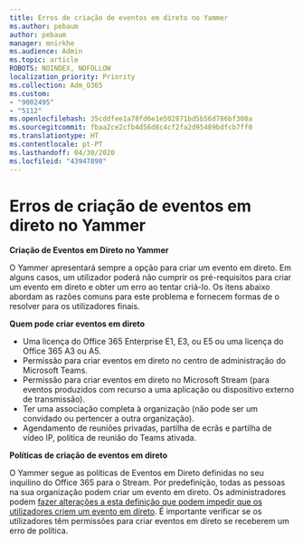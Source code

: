 ```yaml
---
title: Erros de criação de eventos em direto no Yammer
ms.author: pebaum
author: pebaum
manager: mnirkhe
ms.audience: Admin
ms.topic: article
ROBOTS: NOINDEX, NOFOLLOW
localization_priority: Priority
ms.collection: Adm_O365
ms.custom:
- "9002495"
- "5112"
ms.openlocfilehash: 35cddfee1a78fd6e1e502871bd5b56d786bf300a
ms.sourcegitcommit: fbaa2ce2cfb4d56d8c4cf2fa2d95489bdfcb7ff0
ms.translationtype: HT
ms.contentlocale: pt-PT
ms.lasthandoff: 04/30/2020
ms.locfileid: "43947898"
---
```

# <a name="live-events-in-yammer-creation-errors"></a>Erros de criação de eventos em direto no Yammer

**Criação de Eventos em Direto no Yammer**

O Yammer apresentará sempre a opção para criar um evento em direto. Em alguns casos, um utilizador poderá não cumprir os pré-requisitos para criar um evento em direto e obter um erro ao tentar criá-lo. Os itens abaixo abordam as razões comuns para este problema e fornecem formas de o resolver para os utilizadores finais.

**Quem pode criar eventos em direto**
- Uma licença do Office 365 Enterprise E1, E3, ou E5 ou uma licença do Office 365 A3 ou A5.
- Permissão para criar eventos em direto no centro de administração do Microsoft Teams.
- Permissão para criar eventos em direto no Microsoft Stream (para eventos produzidos com recurso a uma aplicação ou dispositivo externo de transmissão).
- Ter uma associação completa à organização (não pode ser um convidado ou pertencer a outra organização).
- Agendamento de reuniões privadas, partilha de ecrãs e partilha de vídeo IP, política de reunião do Teams ativada.

**Políticas de criação de eventos em direto**

O Yammer segue as políticas de Eventos em Direto definidas no seu inquilino do Office 365 para o Stream. Por predefinição, todas as pessoas na sua organização podem criar um evento em direto. Os administradores podem [fazer alterações a esta definição que podem impedir que os utilizadores criem um evento em direto](https://docs.microsoft.com/stream/live-event-administration#enabling-and-restricting-users-to-creating). É importante verificar se os utilizadores têm permissões para criar eventos em direto se receberem um erro de política.
